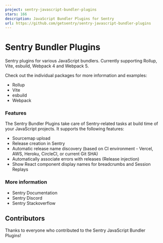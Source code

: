 ```yaml
---
project: sentry-javascript-bundler-plugins
stars: 166
description: JavaScript Bundler Plugins for Sentry
url: https://github.com/getsentry/sentry-javascript-bundler-plugins
---
```


Sentry Bundler Plugins
======================

Sentry plugins for various JavaScript bundlers. Currently supporting Rollup, Vite, esbuild, Webpack 4 and Webpack 5.

Check out the individual packages for more information and examples:

-   Rollup
-   Vite
-   esbuild
-   Webpack

### Features

The Sentry Bundler Plugins take care of Sentry-related tasks at build time of your JavaScript projects. It supports the following features:

-   Sourcemap upload
-   Release creation in Sentry
-   Automatic release name discovery (based on CI environment - Vercel, AWS, Heroku, CircleCI, or current Git SHA)
-   Automatically associate errors with releases (Release injection)
-   Show React component display names for breadcrumbs and Session Replays

### More information

-   Sentry Documentation
-   Sentry Discord
-   Sentry Stackoverflow

Contributors
------------

Thanks to everyone who contributed to the Sentry JavaScript Bundler Plugins!
